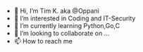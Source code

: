 - 👋 Hi, I’m Tim K. aka @Oppani
- 👀 I’m interested in Coding and IT-Security
- 🌱 I’m currently learning Python,Go,C
- 💞️ I’m looking to collaborate on ...
- 📫 How to reach me

<!---
Oppani/Oppani is a ✨ special ✨ repository because its `README.md` (this file) appears on your GitHub profile.
You can click the Preview link to take a look at your changes.
--->
